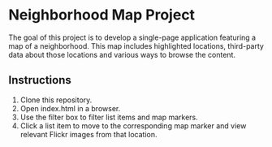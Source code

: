 # Neighborhood Map Project

The goal of this project is to develop a single-page application featuring a map of a neighborhood. This map includes highlighted locations, third-party data about those locations and various ways to browse the content.

## Instructions

1. Clone this repository.
1. Open index.html in a browser.
1. Use the filter box to filter list items and map markers.
1. Click a list item to move to the corresponding map marker and view relevant Flickr images from that location.

